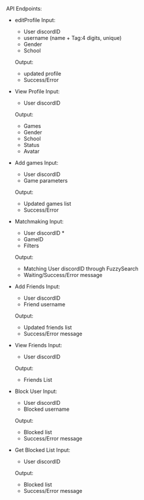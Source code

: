API Endpoints:

- editProfile
    Input:
    + User discordID
    + username (name + Tag:4 digits, unique)
    + Gender
    + School

    Output:
    + updated profile
    + Success/Error

- View Profile
    Input:
    + User discordID

    Output:
    + Games
    + Gender
    + School
    + Status
    + Avatar

- Add games
    Input:
    + User discordID
    + Game parameters

    Output:
    + Updated games list
    + Success/Error

- Matchmaking
    Input:
    + User discordID *
    + GameID
    + Filters

    Output:
    + Matching User discordID through FuzzySearch
    + Waiting/Success/Error message

- Add Friends
    Input:
    + User discordID
    + Friend username

    Output:
    + Updated friends list
    + Success/Error message

- View Friends
    Input:
    + User discordID

    Output:
    + Friends List

- Block User
    Input:
    + User discordID
    + Blocked username

    Output:
    + Blocked list
    + Success/Error message

- Get Blocked List
    Input:
    + User discordID

    Output:
    + Blocked list
    + Success/Error message